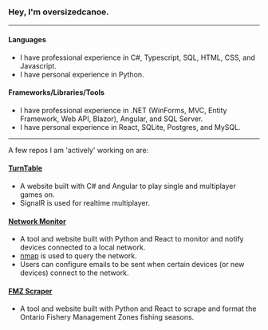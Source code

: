 ### Hey, I'm oversizedcanoe.

--- 

#### Languages
- I have professional experience in C#, Typescript, SQL, HTML, CSS, and Javascript.
- I have personal experience in Python.

#### Frameworks/Libraries/Tools
- I have professional experience in .NET (WinForms, MVC, Entity Framework, Web API, Blazor), Angular, and SQL Server.
- I have personal experience in React, SQLite, Postgres, and MySQL.

---

A few repos I am 'actively' working on are:

#### [TurnTable](https://github.com/oversizedcanoe/TurnTable)
- A website built with C# and Angular to play single and multiplayer games on.
- SignalR is used for realtime multiplayer.

#### [Network Monitor](https://github.com/oversizedcanoe/NetworkMonitor)
- A tool and website built with Python and React to monitor and notify devices connected to a local network.
- [nmap](https://nmap.org/) is used to query the network.
- Users can configure emails to be sent when certain devices (or new devices) connect to the network.

#### [FMZ Scraper](https://github.com/oversizedcanoe/fmz_scraper)
- A tool and website built with Python and React to scrape and format the Ontario Fishery Management Zones fishing seasons.
